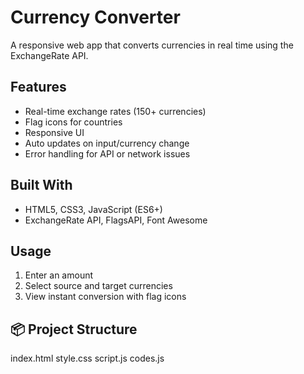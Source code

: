 #  Currency Converter

A responsive web app that converts currencies in real time using the ExchangeRate API.

##  Features
- Real-time exchange rates (150+ currencies)
- Flag icons for countries
- Responsive UI
- Auto updates on input/currency change
- Error handling for API or network issues

##  Built With
- HTML5, CSS3, JavaScript (ES6+)
- ExchangeRate API, FlagsAPI, Font Awesome

##  Usage
1. Enter an amount
2. Select source and target currencies
3. View instant conversion with flag icons

## 📦 Project Structure
index.html
style.css
script.js
codes.js